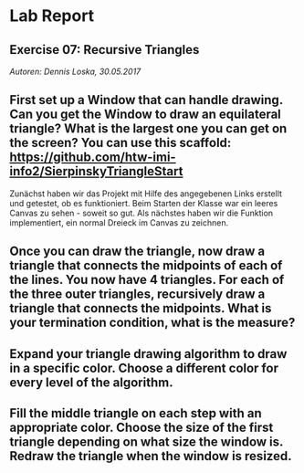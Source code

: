 # Lab Report
## Exercise 07: Recursive Triangles

_Autoren: Dennis Loska, 30.05.2017_

## First set up a Window that can handle drawing. Can you get the Window to draw an equilateral triangle? What is the largest one you can get on the screen? You can use this scaffold: https://github.com/htw-imi-info2/SierpinskyTriangleStart

Zunächst haben wir das Projekt mit Hilfe des angegebenen Links erstellt und getestet, ob es funktioniert. Beim Starten der Klasse war ein leeres Canvas zu sehen - soweit so gut.
Als nächstes haben wir die Funktion implementiert, ein normal Dreieck im Canvas zu zeichnen.
## Once you can draw the triangle, now draw a triangle that connects the midpoints of each of the lines. You now have 4 triangles. For each of the three outer triangles, recursively draw a triangle that connects the midpoints. What is your termination condition, what is the measure?

## Expand your triangle drawing algorithm to draw in a specific color. Choose a different color for every level of the algorithm.

## Fill the middle triangle on each step with an appropriate color. Choose the size of the first triangle depending on what size the window is. Redraw the triangle when the window is resized.